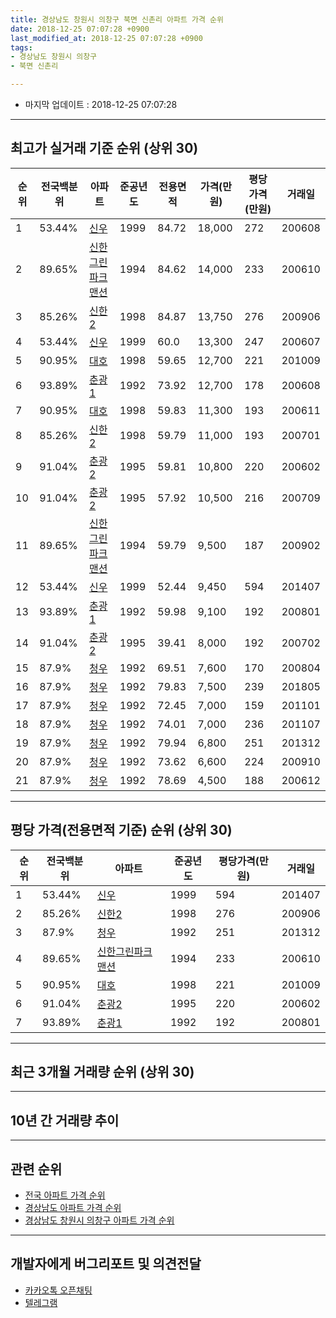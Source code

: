 ```yaml
---
title: 경상남도 창원시 의창구 북면 신촌리 아파트 가격 순위
date: 2018-12-25 07:07:28 +0900
last_modified_at: 2018-12-25 07:07:28 +0900
tags:
- 경상남도 창원시 의창구
- 북면 신촌리

---
```


* 마지막 업데이트 : 2018-12-25 07:07:28

---

## 최고가 실거래 기준 순위 (상위 30)


|순위|전국백분위|아파트|준공년도|전용면적|가격(만원)|평당가격(만원)|거래일|
|---|---|---|---|---|---|---|---|
|1|53.44%|[신우](https://search.naver.com/search.naver?query=%EA%B2%BD%EC%83%81%EB%82%A8%EB%8F%84+%EC%B0%BD%EC%9B%90%EC%8B%9C+%EC%9D%98%EC%B0%BD%EA%B5%AC+%EB%B6%81%EB%A9%B4+%EC%8B%A0%EC%B4%8C%EB%A6%AC+%EC%8B%A0%EC%9A%B0)|1999|84.72|18,000|272|200608|
|2|89.65%|[신한그린파크맨션](https://search.naver.com/search.naver?query=%EA%B2%BD%EC%83%81%EB%82%A8%EB%8F%84+%EC%B0%BD%EC%9B%90%EC%8B%9C+%EC%9D%98%EC%B0%BD%EA%B5%AC+%EB%B6%81%EB%A9%B4+%EC%8B%A0%EC%B4%8C%EB%A6%AC+%EC%8B%A0%ED%95%9C%EA%B7%B8%EB%A6%B0%ED%8C%8C%ED%81%AC%EB%A7%A8%EC%85%98)|1994|84.62|14,000|233|200610|
|3|85.26%|[신한2](https://search.naver.com/search.naver?query=%EA%B2%BD%EC%83%81%EB%82%A8%EB%8F%84+%EC%B0%BD%EC%9B%90%EC%8B%9C+%EC%9D%98%EC%B0%BD%EA%B5%AC+%EB%B6%81%EB%A9%B4+%EC%8B%A0%EC%B4%8C%EB%A6%AC+%EC%8B%A0%ED%95%9C2)|1998|84.87|13,750|276|200906|
|4|53.44%|[신우](https://search.naver.com/search.naver?query=%EA%B2%BD%EC%83%81%EB%82%A8%EB%8F%84+%EC%B0%BD%EC%9B%90%EC%8B%9C+%EC%9D%98%EC%B0%BD%EA%B5%AC+%EB%B6%81%EB%A9%B4+%EC%8B%A0%EC%B4%8C%EB%A6%AC+%EC%8B%A0%EC%9A%B0)|1999|60.0|13,300|247|200607|
|5|90.95%|[대호](https://search.naver.com/search.naver?query=%EA%B2%BD%EC%83%81%EB%82%A8%EB%8F%84+%EC%B0%BD%EC%9B%90%EC%8B%9C+%EC%9D%98%EC%B0%BD%EA%B5%AC+%EB%B6%81%EB%A9%B4+%EC%8B%A0%EC%B4%8C%EB%A6%AC+%EB%8C%80%ED%98%B8)|1998|59.65|12,700|221|201009|
|6|93.89%|[춘광1](https://search.naver.com/search.naver?query=%EA%B2%BD%EC%83%81%EB%82%A8%EB%8F%84+%EC%B0%BD%EC%9B%90%EC%8B%9C+%EC%9D%98%EC%B0%BD%EA%B5%AC+%EB%B6%81%EB%A9%B4+%EC%8B%A0%EC%B4%8C%EB%A6%AC+%EC%B6%98%EA%B4%911)|1992|73.92|12,700|178|200608|
|7|90.95%|[대호](https://search.naver.com/search.naver?query=%EA%B2%BD%EC%83%81%EB%82%A8%EB%8F%84+%EC%B0%BD%EC%9B%90%EC%8B%9C+%EC%9D%98%EC%B0%BD%EA%B5%AC+%EB%B6%81%EB%A9%B4+%EC%8B%A0%EC%B4%8C%EB%A6%AC+%EB%8C%80%ED%98%B8)|1998|59.83|11,300|193|200611|
|8|85.26%|[신한2](https://search.naver.com/search.naver?query=%EA%B2%BD%EC%83%81%EB%82%A8%EB%8F%84+%EC%B0%BD%EC%9B%90%EC%8B%9C+%EC%9D%98%EC%B0%BD%EA%B5%AC+%EB%B6%81%EB%A9%B4+%EC%8B%A0%EC%B4%8C%EB%A6%AC+%EC%8B%A0%ED%95%9C2)|1998|59.79|11,000|193|200701|
|9|91.04%|[춘광2](https://search.naver.com/search.naver?query=%EA%B2%BD%EC%83%81%EB%82%A8%EB%8F%84+%EC%B0%BD%EC%9B%90%EC%8B%9C+%EC%9D%98%EC%B0%BD%EA%B5%AC+%EB%B6%81%EB%A9%B4+%EC%8B%A0%EC%B4%8C%EB%A6%AC+%EC%B6%98%EA%B4%912)|1995|59.81|10,800|220|200602|
|10|91.04%|[춘광2](https://search.naver.com/search.naver?query=%EA%B2%BD%EC%83%81%EB%82%A8%EB%8F%84+%EC%B0%BD%EC%9B%90%EC%8B%9C+%EC%9D%98%EC%B0%BD%EA%B5%AC+%EB%B6%81%EB%A9%B4+%EC%8B%A0%EC%B4%8C%EB%A6%AC+%EC%B6%98%EA%B4%912)|1995|57.92|10,500|216|200709|
|11|89.65%|[신한그린파크맨션](https://search.naver.com/search.naver?query=%EA%B2%BD%EC%83%81%EB%82%A8%EB%8F%84+%EC%B0%BD%EC%9B%90%EC%8B%9C+%EC%9D%98%EC%B0%BD%EA%B5%AC+%EB%B6%81%EB%A9%B4+%EC%8B%A0%EC%B4%8C%EB%A6%AC+%EC%8B%A0%ED%95%9C%EA%B7%B8%EB%A6%B0%ED%8C%8C%ED%81%AC%EB%A7%A8%EC%85%98)|1994|59.79|9,500|187|200902|
|12|53.44%|[신우](https://search.naver.com/search.naver?query=%EA%B2%BD%EC%83%81%EB%82%A8%EB%8F%84+%EC%B0%BD%EC%9B%90%EC%8B%9C+%EC%9D%98%EC%B0%BD%EA%B5%AC+%EB%B6%81%EB%A9%B4+%EC%8B%A0%EC%B4%8C%EB%A6%AC+%EC%8B%A0%EC%9A%B0)|1999|52.44|9,450|594|201407|
|13|93.89%|[춘광1](https://search.naver.com/search.naver?query=%EA%B2%BD%EC%83%81%EB%82%A8%EB%8F%84+%EC%B0%BD%EC%9B%90%EC%8B%9C+%EC%9D%98%EC%B0%BD%EA%B5%AC+%EB%B6%81%EB%A9%B4+%EC%8B%A0%EC%B4%8C%EB%A6%AC+%EC%B6%98%EA%B4%911)|1992|59.98|9,100|192|200801|
|14|91.04%|[춘광2](https://search.naver.com/search.naver?query=%EA%B2%BD%EC%83%81%EB%82%A8%EB%8F%84+%EC%B0%BD%EC%9B%90%EC%8B%9C+%EC%9D%98%EC%B0%BD%EA%B5%AC+%EB%B6%81%EB%A9%B4+%EC%8B%A0%EC%B4%8C%EB%A6%AC+%EC%B6%98%EA%B4%912)|1995|39.41|8,000|192|200702|
|15|87.9%|[청우](https://search.naver.com/search.naver?query=%EA%B2%BD%EC%83%81%EB%82%A8%EB%8F%84+%EC%B0%BD%EC%9B%90%EC%8B%9C+%EC%9D%98%EC%B0%BD%EA%B5%AC+%EB%B6%81%EB%A9%B4+%EC%8B%A0%EC%B4%8C%EB%A6%AC+%EC%B2%AD%EC%9A%B0)|1992|69.51|7,600|170|200804|
|16|87.9%|[청우](https://search.naver.com/search.naver?query=%EA%B2%BD%EC%83%81%EB%82%A8%EB%8F%84+%EC%B0%BD%EC%9B%90%EC%8B%9C+%EC%9D%98%EC%B0%BD%EA%B5%AC+%EB%B6%81%EB%A9%B4+%EC%8B%A0%EC%B4%8C%EB%A6%AC+%EC%B2%AD%EC%9A%B0)|1992|79.83|7,500|239|201805|
|17|87.9%|[청우](https://search.naver.com/search.naver?query=%EA%B2%BD%EC%83%81%EB%82%A8%EB%8F%84+%EC%B0%BD%EC%9B%90%EC%8B%9C+%EC%9D%98%EC%B0%BD%EA%B5%AC+%EB%B6%81%EB%A9%B4+%EC%8B%A0%EC%B4%8C%EB%A6%AC+%EC%B2%AD%EC%9A%B0)|1992|72.45|7,000|159|201101|
|18|87.9%|[청우](https://search.naver.com/search.naver?query=%EA%B2%BD%EC%83%81%EB%82%A8%EB%8F%84+%EC%B0%BD%EC%9B%90%EC%8B%9C+%EC%9D%98%EC%B0%BD%EA%B5%AC+%EB%B6%81%EB%A9%B4+%EC%8B%A0%EC%B4%8C%EB%A6%AC+%EC%B2%AD%EC%9A%B0)|1992|74.01|7,000|236|201107|
|19|87.9%|[청우](https://search.naver.com/search.naver?query=%EA%B2%BD%EC%83%81%EB%82%A8%EB%8F%84+%EC%B0%BD%EC%9B%90%EC%8B%9C+%EC%9D%98%EC%B0%BD%EA%B5%AC+%EB%B6%81%EB%A9%B4+%EC%8B%A0%EC%B4%8C%EB%A6%AC+%EC%B2%AD%EC%9A%B0)|1992|79.94|6,800|251|201312|
|20|87.9%|[청우](https://search.naver.com/search.naver?query=%EA%B2%BD%EC%83%81%EB%82%A8%EB%8F%84+%EC%B0%BD%EC%9B%90%EC%8B%9C+%EC%9D%98%EC%B0%BD%EA%B5%AC+%EB%B6%81%EB%A9%B4+%EC%8B%A0%EC%B4%8C%EB%A6%AC+%EC%B2%AD%EC%9A%B0)|1992|73.62|6,600|224|200910|
|21|87.9%|[청우](https://search.naver.com/search.naver?query=%EA%B2%BD%EC%83%81%EB%82%A8%EB%8F%84+%EC%B0%BD%EC%9B%90%EC%8B%9C+%EC%9D%98%EC%B0%BD%EA%B5%AC+%EB%B6%81%EB%A9%B4+%EC%8B%A0%EC%B4%8C%EB%A6%AC+%EC%B2%AD%EC%9A%B0)|1992|78.69|4,500|188|200612|


---

## 평당 가격(전용면적 기준) 순위 (상위 30)


|순위|전국백분위|아파트|준공년도|평당가격(만원)|거래일|
|---|---|---|---|---|---|
|1|53.44%|[신우](https://search.naver.com/search.naver?query=%EA%B2%BD%EC%83%81%EB%82%A8%EB%8F%84+%EC%B0%BD%EC%9B%90%EC%8B%9C+%EC%9D%98%EC%B0%BD%EA%B5%AC+%EB%B6%81%EB%A9%B4+%EC%8B%A0%EC%B4%8C%EB%A6%AC+%EC%8B%A0%EC%9A%B0)|1999|594|201407|
|2|85.26%|[신한2](https://search.naver.com/search.naver?query=%EA%B2%BD%EC%83%81%EB%82%A8%EB%8F%84+%EC%B0%BD%EC%9B%90%EC%8B%9C+%EC%9D%98%EC%B0%BD%EA%B5%AC+%EB%B6%81%EB%A9%B4+%EC%8B%A0%EC%B4%8C%EB%A6%AC+%EC%8B%A0%ED%95%9C2)|1998|276|200906|
|3|87.9%|[청우](https://search.naver.com/search.naver?query=%EA%B2%BD%EC%83%81%EB%82%A8%EB%8F%84+%EC%B0%BD%EC%9B%90%EC%8B%9C+%EC%9D%98%EC%B0%BD%EA%B5%AC+%EB%B6%81%EB%A9%B4+%EC%8B%A0%EC%B4%8C%EB%A6%AC+%EC%B2%AD%EC%9A%B0)|1992|251|201312|
|4|89.65%|[신한그린파크맨션](https://search.naver.com/search.naver?query=%EA%B2%BD%EC%83%81%EB%82%A8%EB%8F%84+%EC%B0%BD%EC%9B%90%EC%8B%9C+%EC%9D%98%EC%B0%BD%EA%B5%AC+%EB%B6%81%EB%A9%B4+%EC%8B%A0%EC%B4%8C%EB%A6%AC+%EC%8B%A0%ED%95%9C%EA%B7%B8%EB%A6%B0%ED%8C%8C%ED%81%AC%EB%A7%A8%EC%85%98)|1994|233|200610|
|5|90.95%|[대호](https://search.naver.com/search.naver?query=%EA%B2%BD%EC%83%81%EB%82%A8%EB%8F%84+%EC%B0%BD%EC%9B%90%EC%8B%9C+%EC%9D%98%EC%B0%BD%EA%B5%AC+%EB%B6%81%EB%A9%B4+%EC%8B%A0%EC%B4%8C%EB%A6%AC+%EB%8C%80%ED%98%B8)|1998|221|201009|
|6|91.04%|[춘광2](https://search.naver.com/search.naver?query=%EA%B2%BD%EC%83%81%EB%82%A8%EB%8F%84+%EC%B0%BD%EC%9B%90%EC%8B%9C+%EC%9D%98%EC%B0%BD%EA%B5%AC+%EB%B6%81%EB%A9%B4+%EC%8B%A0%EC%B4%8C%EB%A6%AC+%EC%B6%98%EA%B4%912)|1995|220|200602|
|7|93.89%|[춘광1](https://search.naver.com/search.naver?query=%EA%B2%BD%EC%83%81%EB%82%A8%EB%8F%84+%EC%B0%BD%EC%9B%90%EC%8B%9C+%EC%9D%98%EC%B0%BD%EA%B5%AC+%EB%B6%81%EB%A9%B4+%EC%8B%A0%EC%B4%8C%EB%A6%AC+%EC%B6%98%EA%B4%911)|1992|192|200801|


---

## 최근 3개월 거래량 순위 (상위 30)


<div style="width:100%;">
    <canvas id="deal_count_ranking" height="250"></canvas>
</div>


<script>
new Chart(document.getElementById("deal_count_ranking"), {
    type: 'horizontalBar',
    data: {
        labels: ['대호', '신우'],
        datasets: [{
            label: '실거래 수',
            data: [1, 1],
            borderColor: "rgba(255, 0, 128, 1)",
            backgroundColor: "rgba(255, 0, 128, 0.5)",
            fill: false,
        }]
    },
    options: {
        responsive: true,
        title: {
            display: true,
            text: '최근 3개월 거래량 순위'
        },
        tooltips: {
            mode: 'index',
            intersect: false,
            callbacks: {
                title: function(tooltipItems, data) {
                    return "실거래 수:";
                },
                label: function(tooltipItem, data) {
                    return data.labels[tooltipItem.index] + ": " + tooltipItem.xLabel;
                }
            }
        },
        hover: {
            mode: 'nearest',
            intersect: true
        },
        scales: {
            xAxes: [{
                display: true,
                scaleLabel: {
                    display: true,
                    labelString: '실거래 수'
                },
                ticks: {
                    suggestedMin: 0,
                }
            }],
            yAxes: [{
                display: true,
                ticks: {
                    autoSkip: false,
                    callback: function(value, index, values) {
                        if (value.length > 15)
                            return value.substr(0, 13) + "...";
                        else
                            return value;
                    }
                },
                scaleLabel: {
                    display: false,
                }
            }]
        }
    }
});

</script>


---

## 10년 간 거래량 추이


<div style="width:100%;">
    <canvas id="deal_progress" height="250"></canvas>
</div>

<script>
new Chart(document.getElementById("deal_progress"), {
    type: 'line',
    data: {
        labels: ['200812','200901','200902','200903','200904','200905','200906','200907','200908','200909','200910','200911','200912','201001','201002','201003','201004','201005','201006','201007','201008','201009','201010','201011','201012','201101','201102','201103','201104','201105','201106','201107','201108','201109','201110','201111','201112','201201','201202','201203','201204','201205','201206','201207','201208','201209','201210','201211','201212','201301','201302','201303','201304','201305','201306','201307','201308','201309','201310','201311','201312','201401','201402','201403','201404','201405','201406','201407','201408','201409','201410','201411','201412','201501','201502','201503','201504','201505','201506','201507','201508','201509','201510','201511','201512','201601','201602','201603','201604','201605','201606','201607','201608','201609','201610','201611','201612','201701','201702','201703','201704','201705','201706','201707','201708','201709','201710','201711','201712','201801','201802','201803','201804','201805','201806','201807','201808','201809','201810','201811','201812'],
        datasets: [{
            label: '실거래 수',
            pointRadius: 1,
            data: [4, 10, 7, 7, 8, 9, 8, 4, 3, 8, 14, 9, 8, 7, 9, 10, 12, 9, 4, 3, 3, 8, 12, 10, 6, 10, 8, 13, 11, 17, 4, 7, 5, 5, 10, 7, 7, 7, 10, 10, 5, 3, 1, 5, 6, 3, 5, 4, 4, 4, 2, 3, 6, 4, 3, 4, 5, 6, 4, 5, 10, 3, 3, 11, 9, 6, 8, 7, 9, 10, 10, 1, 6, 9, 4, 10, 12, 8, 10, 5, 4, 3, 13, 5, 6, 3, 3, 5, 4, 2, 4, 3, 3, 3, 5, 1, 1, 3, 2, 3, 4, 4, 2, 3, 2, 2, 2, 1, 0, 2, 3, 2, 1, 4, 1, 1, 1, 0, 1, 0, 1],
            borderColor: "rgba(255, 201, 14, 1)",
            backgroundColor: "rgba(255, 201, 14, 0.5)",
            fill: true,
        }]
    },
    options: {
        responsive: true,
        title: {
            display: true,
            text: '10년간 거래량 추이'
        },
        tooltips: {
            mode: 'index',
            intersect: false,
        },
        hover: {
            mode: 'nearest',
            intersect: true
        },
        scales: {
            xAxes: [{
                display: true,
                scaleLabel: {
                    display: true,
                    labelString: '년/월'
                }
            }],
            yAxes: [{
                display: true,
                ticks: {
                    suggestedMin: 0,
                },
                scaleLabel: {
                    display: true,
                    labelString: '실거래 수'
                }
            }]
        }
    }
});

</script>


---

## 관련 순위

- [전국 아파트 가격 순위](https://inasie.github.io/apt-ranking/전국)
- [경상남도 아파트 가격 순위](https://inasie.github.io/apt-ranking/경상남도)
- [경상남도 창원시 의창구 아파트 가격 순위](https://inasie.github.io/apt-ranking/경상남도-창원시-의창구)


---

## 개발자에게 버그리포트 및 의견전달

- [카카오톡 오픈채팅](https://open.kakao.com/o/gLJUAP4)
- [텔레그램](https://t.me/inasie)

